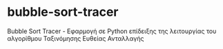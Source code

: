 # bubble-sort-tracer
Bubble Sort Tracer - Εφαρμογή σε Python επίδειξης της λειτουργίας του αλγορίθμου Ταξινόμησης Ευθείας Ανταλλαγής
